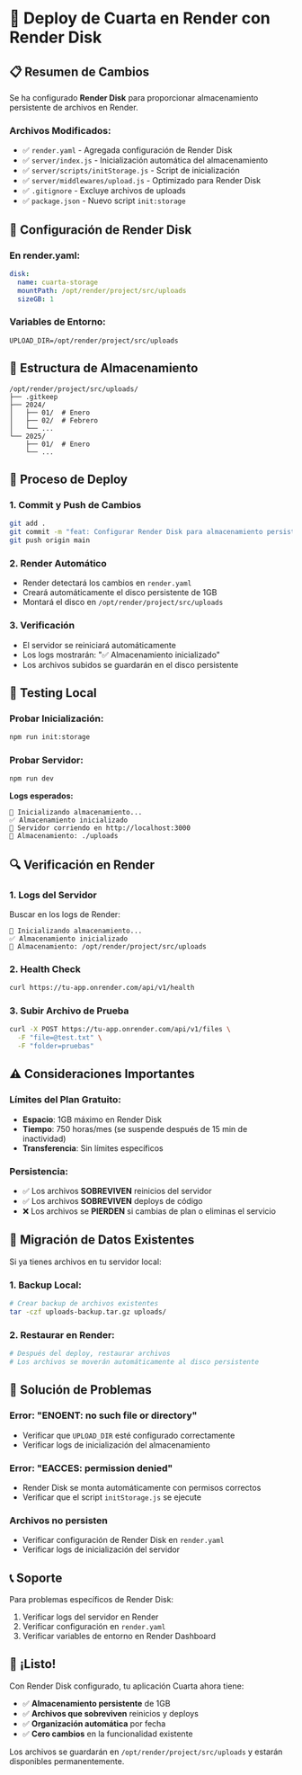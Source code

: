 # 🚀 Deploy de Cuarta en Render con Render Disk

## 📋 **Resumen de Cambios**

Se ha configurado **Render Disk** para proporcionar almacenamiento persistente de archivos en Render.

### **Archivos Modificados:**
- ✅ `render.yaml` - Agregada configuración de Render Disk
- ✅ `server/index.js` - Inicialización automática del almacenamiento
- ✅ `server/scripts/initStorage.js` - Script de inicialización
- ✅ `server/middlewares/upload.js` - Optimizado para Render Disk
- ✅ `.gitignore` - Excluye archivos de uploads
- ✅ `package.json` - Nuevo script `init:storage`

## 🔧 **Configuración de Render Disk**

### **En render.yaml:**
```yaml
disk:
  name: cuarta-storage
  mountPath: /opt/render/project/src/uploads
  sizeGB: 1
```

### **Variables de Entorno:**
```env
UPLOAD_DIR=/opt/render/project/src/uploads
```

## 📁 **Estructura de Almacenamiento**

```
/opt/render/project/src/uploads/
├── .gitkeep
├── 2024/
│   ├── 01/  # Enero
│   ├── 02/  # Febrero
│   └── ...
└── 2025/
    ├── 01/  # Enero
    └── ...
```

## 🚀 **Proceso de Deploy**

### **1. Commit y Push de Cambios**
```bash
git add .
git commit -m "feat: Configurar Render Disk para almacenamiento persistente"
git push origin main
```

### **2. Render Automático**
- Render detectará los cambios en `render.yaml`
- Creará automáticamente el disco persistente de 1GB
- Montará el disco en `/opt/render/project/src/uploads`

### **3. Verificación**
- El servidor se reiniciará automáticamente
- Los logs mostrarán: "✅ Almacenamiento inicializado"
- Los archivos subidos se guardarán en el disco persistente

## 🧪 **Testing Local**

### **Probar Inicialización:**
```bash
npm run init:storage
```

### **Probar Servidor:**
```bash
npm run dev
```

**Logs esperados:**
```
📁 Inicializando almacenamiento...
✅ Almacenamiento inicializado
🚀 Servidor corriendo en http://localhost:3000
💾 Almacenamiento: ./uploads
```

## 🔍 **Verificación en Render**

### **1. Logs del Servidor**
Buscar en los logs de Render:
```
📁 Inicializando almacenamiento...
✅ Almacenamiento inicializado
💾 Almacenamiento: /opt/render/project/src/uploads
```

### **2. Health Check**
```bash
curl https://tu-app.onrender.com/api/v1/health
```

### **3. Subir Archivo de Prueba**
```bash
curl -X POST https://tu-app.onrender.com/api/v1/files \
  -F "file=@test.txt" \
  -F "folder=pruebas"
```

## ⚠️ **Consideraciones Importantes**

### **Límites del Plan Gratuito:**
- **Espacio**: 1GB máximo en Render Disk
- **Tiempo**: 750 horas/mes (se suspende después de 15 min de inactividad)
- **Transferencia**: Sin límites específicos

### **Persistencia:**
- ✅ Los archivos **SOBREVIVEN** reinicios del servidor
- ✅ Los archivos **SOBREVIVEN** deploys de código
- ❌ Los archivos se **PIERDEN** si cambias de plan o eliminas el servicio

## 🔄 **Migración de Datos Existentes**

Si ya tienes archivos en tu servidor local:

### **1. Backup Local:**
```bash
# Crear backup de archivos existentes
tar -czf uploads-backup.tar.gz uploads/
```

### **2. Restaurar en Render:**
```bash
# Después del deploy, restaurar archivos
# Los archivos se moverán automáticamente al disco persistente
```

## 🚨 **Solución de Problemas**

### **Error: "ENOENT: no such file or directory"**
- Verificar que `UPLOAD_DIR` esté configurado correctamente
- Verificar logs de inicialización del almacenamiento

### **Error: "EACCES: permission denied"**
- Render Disk se monta automáticamente con permisos correctos
- Verificar que el script `initStorage.js` se ejecute

### **Archivos no persisten**
- Verificar configuración de Render Disk en `render.yaml`
- Verificar logs de inicialización del servidor

## 📞 **Soporte**

Para problemas específicos de Render Disk:
1. Verificar logs del servidor en Render
2. Verificar configuración en `render.yaml`
3. Verificar variables de entorno en Render Dashboard

## 🎉 **¡Listo!**

Con Render Disk configurado, tu aplicación Cuarta ahora tiene:
- ✅ **Almacenamiento persistente** de 1GB
- ✅ **Archivos que sobreviven** reinicios y deploys
- ✅ **Organización automática** por fecha
- ✅ **Cero cambios** en la funcionalidad existente

Los archivos se guardarán en `/opt/render/project/src/uploads` y estarán disponibles permanentemente.

